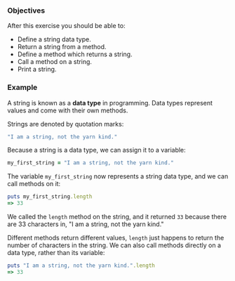 <!-- { ids:[57], language:'Ruby', type:'workshop', order: 3, name:'Strings', description:'Learn the string data type and apply it in a method.' }-->

### Objectives

After this exercise you should be able to:

- Define a string data type.
- Return a string from a method.
- Define a method which returns a string.
- Call a method on a string.
- Print a string.

### Example

A string is known as a **data type** in programming. Data types represent values and come with their own methods.

Strings are denoted by quotation marks:

```ruby
"I am a string, not the yarn kind."
```

Because a string is a data type, we can assign it to a variable:

```ruby
my_first_string = "I am a string, not the yarn kind."
```

The variable `my_first_string` now represents a string data type, and we can call methods on it:

```ruby
puts my_first_string.length
=> 33
```

We called the `length` method on the string, and it returned `33` because there are 33 characters in, "I am a string, not the yarn kind."

Different methods return different values, `length` just happens to return the number of characters in the string. We can also call methods directly on a data type, rather than its variable:

```ruby
puts "I am a string, not the yarn kind.".length
=> 33
```
